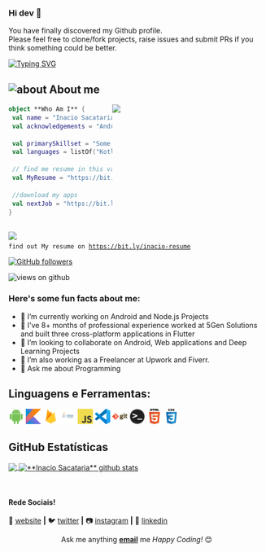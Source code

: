 ### Hi dev 👋
You have finally discovered my Github profile. <br>
Please feel free to clone/fork projects, raise issues and submit PRs if you think something could be better. <br>


[![Typing SVG](https://readme-typing-svg.herokuapp.com?font=Architects+Daughter&color=7AF79A&size=30&lines=It's+Inacio+Sacataria+here!;I'm+a+Android+Developer...;I'm+also+Backend+Develope)](https://git.io/typing-svg)



## <img width="45" alt="about" src="https://raw.github.com/elizarov/elizarov/master/about.png"> About me

<img align="right" width="300" src="https://i2.wp.com/allhtaccess.info/wp-content/uploads/2018/03/programming.gif?fit=1281%2C716&ssl=1" />

```kotlin
object **Who Am I** {
 val name = "Inacio Sacataria"
 val acknowledgements = "Android & Backend Development"
 
 val primarySkillset = "Some Skills"
 val languages = listOf("Kotlin", "Node.js", "Java", "C#")
 
 // find me resume in this variable
 val MyResume = "https://bit.ly/inacio-resume" 
 
 //download my apps
 val nextJob = "https://bit.ly/younextjob"
}
 
```

<code><img height="40" src="https://38yzzh31tl41lys151mtjy81-wpengine.netdna-ssl.com/wp-content/uploads/2019/06/wr-resumes-logo.png"> find out My resume on https://bit.ly/inacio-resume</code>

[![GitHub followers](https://img.shields.io/github/followers/Ahmad-shaikh575.svg?style=social&label=Followers)](https://github.com/inaciosacataria?tab=followers)



<img src="https://komarev.com/ghpvc/?username=inacio-sacataria&label=Views&color=brightgreen&style=flat-square" alt="views on github" />

<h3> Here's some fun facts about me: </h3>

- 🔭 I’m currently working on Android and Node.js Projects
- 🌱 I've 8+ months of professional experience worked at 5Gen Solutions and built three cross-platform applications in Flutter
- 👯 I’m looking to collaborate on Android, Web applications and Deep Learning Projects
- 🤔 I’m also working as a Freelancer at Upwork and Fiverr.
- 💬 Ask me about Programming 

## **Linguagens e Ferramentas:**  

<code><img height="30" src="https://raw.githubusercontent.com/github/explore/80688e429a7d4ef2fca1e82350fe8e3517d3494d/topics/android/android.png"></code>
<code><img height="30" src="https://raw.githubusercontent.com/github/explore/80688e429a7d4ef2fca1e82350fe8e3517d3494d/topics/kotlin/kotlin.png"></code>
<code><img height="30" src="https://raw.githubusercontent.com/github/explore/80688e429a7d4ef2fca1e82350fe8e3517d3494d/topics/firebase/firebase.png"></code>
<code><img height="30" src="https://raw.githubusercontent.com/github/explore/80688e429a7d4ef2fca1e82350fe8e3517d3494d/topics/java/java.png"></code>
<code><img height="30" src="https://raw.githubusercontent.com/github/explore/80688e429a7d4ef2fca1e82350fe8e3517d3494d/topics/javascript/javascript.png"></code>
<code><img height="30" src="https://raw.githubusercontent.com/github/explore/80688e429a7d4ef2fca1e82350fe8e3517d3494d/topics/visual-studio-code/visual-studio-code.png"></code>
<code><img height="30" src="https://raw.githubusercontent.com/github/explore/80688e429a7d4ef2fca1e82350fe8e3517d3494d/topics/git/git.png"></code>
<code><img height="30" src="https://raw.githubusercontent.com/github/explore/80688e429a7d4ef2fca1e82350fe8e3517d3494d/topics/terminal/terminal.png"></code>
<code><img height="30" src="https://raw.githubusercontent.com/github/explore/80688e429a7d4ef2fca1e82350fe8e3517d3494d/topics/html/html.png"></code>
<code><img height="30" src="https://raw.githubusercontent.com/github/explore/80688e429a7d4ef2fca1e82350fe8e3517d3494d/topics/css/css.png"></code>


## **GitHub Estatísticas**

<a href="https://github.com/Gurupreet">
  <img align="center" src="https://github-readme-stats.vercel.app/api/top-langs/?username=inaciosacataria&theme=dracula&hide_langs_below=1" />
</a>

<a href="https://github.com/Gurupreet">
 <img align="center" src="https://github-readme-stats.vercel.app/api?username=inaciosacataria&show_icons=true&theme=dracula&line_height=27" alt="**Inacio Sacataria** github stats"/>
</a>



[website]: https://inaciosacataria.com/
[twitter]: https://twitter.com/InacioSacataria
[instagram]: https://www.instagram.com/__jr48/
[linkedin]: https://www.linkedin.com/in/inacio-sacataria-606683199/
<br>

#### Rede Sociais!

🏡 [website][website] **|** 
🐦 [twitter][twitter] **|** 
📷 [instagram][instagram] **|** 
👔 [linkedin][linkedin]

<div align="center">
Ask me anything  <a href="mailto:inaciosacataria@gmail.com"><b>email</b></a> me
<i>Happy Coding!</i> 😊
</div>


